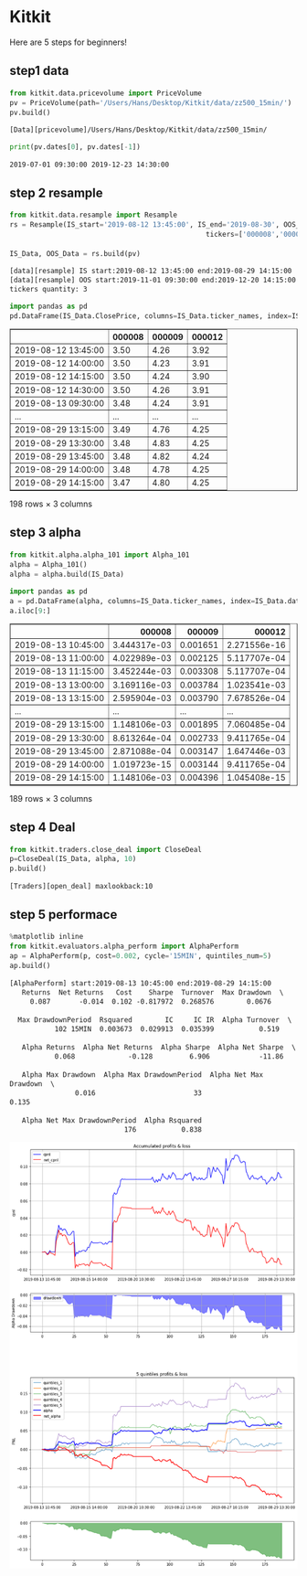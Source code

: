 # Kitkit

Here are 5 steps for beginners!

## step1 data 


```python
from kitkit.data.pricevolume import PriceVolume
pv = PriceVolume(path='/Users/Hans/Desktop/Kitkit/data/zz500_15min/')
pv.build()
```

    [Data][pricevolume]/Users/Hans/Desktop/Kitkit/data/zz500_15min/



```python
print(pv.dates[0], pv.dates[-1])
```

    2019-07-01 09:30:00 2019-12-23 14:30:00


## step 2 resample


```python
from kitkit.data.resample import Resample
rs = Resample(IS_start='2019-08-12 13:45:00', IS_end='2019-08-30', OOS_start='2019-11-01', OOS_end='2019-12-23', IS_OOS_ratio=None,
                                                tickers=['000008','000009','000012'])

IS_Data, OOS_Data = rs.build(pv)
```

    [data][resample] IS start:2019-08-12 13:45:00 end:2019-08-29 14:15:00
    [data][resample] OOS start:2019-11-01 09:30:00 end:2019-12-20 14:15:00
    tickers quantity: 3



```python
import pandas as pd
pd.DataFrame(IS_Data.ClosePrice, columns=IS_Data.ticker_names, index=IS_Data.dates)
```




<div>
<style scoped>
    .dataframe tbody tr th:only-of-type {
        vertical-align: middle;
    }

    .dataframe tbody tr th {
        vertical-align: top;
    }

    .dataframe thead th {
        text-align: right;
    }
</style>
<table border="1" class="dataframe">
  <thead>
    <tr style="text-align: right;">
      <th></th>
      <th>000008</th>
      <th>000009</th>
      <th>000012</th>
    </tr>
  </thead>
  <tbody>
    <tr>
      <td>2019-08-12 13:45:00</td>
      <td>3.50</td>
      <td>4.26</td>
      <td>3.92</td>
    </tr>
    <tr>
      <td>2019-08-12 14:00:00</td>
      <td>3.50</td>
      <td>4.23</td>
      <td>3.91</td>
    </tr>
    <tr>
      <td>2019-08-12 14:15:00</td>
      <td>3.50</td>
      <td>4.24</td>
      <td>3.90</td>
    </tr>
    <tr>
      <td>2019-08-12 14:30:00</td>
      <td>3.50</td>
      <td>4.26</td>
      <td>3.91</td>
    </tr>
    <tr>
      <td>2019-08-13 09:30:00</td>
      <td>3.48</td>
      <td>4.24</td>
      <td>3.91</td>
    </tr>
    <tr>
      <td>...</td>
      <td>...</td>
      <td>...</td>
      <td>...</td>
    </tr>
    <tr>
      <td>2019-08-29 13:15:00</td>
      <td>3.49</td>
      <td>4.76</td>
      <td>4.25</td>
    </tr>
    <tr>
      <td>2019-08-29 13:30:00</td>
      <td>3.48</td>
      <td>4.83</td>
      <td>4.25</td>
    </tr>
    <tr>
      <td>2019-08-29 13:45:00</td>
      <td>3.48</td>
      <td>4.82</td>
      <td>4.24</td>
    </tr>
    <tr>
      <td>2019-08-29 14:00:00</td>
      <td>3.48</td>
      <td>4.78</td>
      <td>4.25</td>
    </tr>
    <tr>
      <td>2019-08-29 14:15:00</td>
      <td>3.47</td>
      <td>4.80</td>
      <td>4.25</td>
    </tr>
  </tbody>
</table>
<p>198 rows × 3 columns</p>
</div>



## step 3 alpha


```python
from kitkit.alpha.alpha_101 import Alpha_101
alpha = Alpha_101()
alpha = alpha.build(IS_Data)
```


```python
import pandas as pd
a = pd.DataFrame(alpha, columns=IS_Data.ticker_names, index=IS_Data.dates)
a.iloc[9:]
```




<div>
<style scoped>
    .dataframe tbody tr th:only-of-type {
        vertical-align: middle;
    }

    .dataframe tbody tr th {
        vertical-align: top;
    }

    .dataframe thead th {
        text-align: right;
    }
</style>
<table border="1" class="dataframe">
  <thead>
    <tr style="text-align: right;">
      <th></th>
      <th>000008</th>
      <th>000009</th>
      <th>000012</th>
    </tr>
  </thead>
  <tbody>
    <tr>
      <td>2019-08-13 10:45:00</td>
      <td>3.444317e-03</td>
      <td>0.001651</td>
      <td>2.271556e-16</td>
    </tr>
    <tr>
      <td>2019-08-13 11:00:00</td>
      <td>4.022989e-03</td>
      <td>0.002125</td>
      <td>5.117707e-04</td>
    </tr>
    <tr>
      <td>2019-08-13 11:15:00</td>
      <td>3.452244e-03</td>
      <td>0.003308</td>
      <td>5.117707e-04</td>
    </tr>
    <tr>
      <td>2019-08-13 13:00:00</td>
      <td>3.169116e-03</td>
      <td>0.003784</td>
      <td>1.023541e-03</td>
    </tr>
    <tr>
      <td>2019-08-13 13:15:00</td>
      <td>2.595904e-03</td>
      <td>0.003790</td>
      <td>7.678526e-04</td>
    </tr>
    <tr>
      <td>...</td>
      <td>...</td>
      <td>...</td>
      <td>...</td>
    </tr>
    <tr>
      <td>2019-08-29 13:15:00</td>
      <td>1.148106e-03</td>
      <td>0.001895</td>
      <td>7.060485e-04</td>
    </tr>
    <tr>
      <td>2019-08-29 13:30:00</td>
      <td>8.613264e-04</td>
      <td>0.002733</td>
      <td>9.411765e-04</td>
    </tr>
    <tr>
      <td>2019-08-29 13:45:00</td>
      <td>2.871088e-04</td>
      <td>0.003147</td>
      <td>1.647446e-03</td>
    </tr>
    <tr>
      <td>2019-08-29 14:00:00</td>
      <td>1.019723e-15</td>
      <td>0.003144</td>
      <td>9.411765e-04</td>
    </tr>
    <tr>
      <td>2019-08-29 14:15:00</td>
      <td>1.148106e-03</td>
      <td>0.004396</td>
      <td>1.045408e-15</td>
    </tr>
  </tbody>
</table>
<p>189 rows × 3 columns</p>
</div>



## step 4 Deal 


```python
from kitkit.traders.close_deal import CloseDeal
p=CloseDeal(IS_Data, alpha, 10)
p.build()
```

    [Traders][open_deal] maxlookback:10


## step 5 performace


```python
%matplotlib inline
from kitkit.evaluators.alpha_perform import AlphaPerform
ap = AlphaPerform(p, cost=0.002, cycle='15MIN', quintiles_num=5)
ap.build()
```

    [AlphaPerform] start:2019-08-13 10:45:00 end:2019-08-29 14:15:00
       Returns  Net Returns   Cost    Sharpe  Turnover  Max Drawdown  \
         0.087       -0.014  0.102 -0.817972  0.268576        0.0676   
    
      Max DrawdownPeriod  Rsquared        IC     IC IR  Alpha Turnover  \
               102 15MIN  0.003673  0.029913  0.035399           0.519   
    
       Alpha Returns  Alpha Net Returns  Alpha Sharpe  Alpha Net Sharpe  \
               0.068             -0.128         6.906            -11.86   
    
       Alpha Max Drawdown  Alpha Max DrawdownPeriod  Alpha Net Max Drawdown  \
                    0.016                        33                   0.135   
    
       Alpha Net Max DrawdownPeriod  Alpha Rsquared  
                                176           0.838  



    
![png](output_13_1.png)
    


